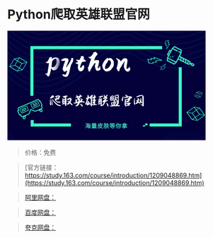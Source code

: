 # Python爬取英雄联盟官网

![img](../../../assets/study163/free/fd2158c84aa84c21a5a8acb98aa5e05c.png)

> 价格：免费

> [官方链接：https://study.163.com/course/introduction/1209048869.htm](https://study.163.com/course/introduction/1209048869.htm)

> [阿里网盘：]()

> [百度网盘：]()

> [夸克网盘：]()
